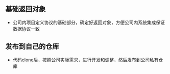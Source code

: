 ## 基础返回对象
* 公司内项目定义协议的基础部分，确定好返回对象，方便公司内系统集成保证数据协议一致


## 发布到自己的仓库
* 代码clone后，按照公司实际需求，进行开发和调整，然后发布到公司私有仓库
